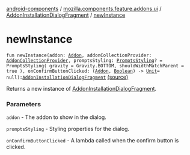 [android-components](../../index.md) / [mozilla.components.feature.addons.ui](../index.md) / [AddonInstallationDialogFragment](index.md) / [newInstance](./new-instance.md)

# newInstance

`fun newInstance(addon: `[`Addon`](../../mozilla.components.feature.addons/-addon/index.md)`, addonCollectionProvider: `[`AddonCollectionProvider`](../../mozilla.components.feature.addons.amo/-addon-collection-provider/index.md)`, promptsStyling: `[`PromptsStyling`](-prompts-styling/index.md)`? = PromptsStyling(
                gravity = Gravity.BOTTOM,
                shouldWidthMatchParent = true
            ), onConfirmButtonClicked: (`[`Addon`](../../mozilla.components.feature.addons/-addon/index.md)`, `[`Boolean`](https://kotlinlang.org/api/latest/jvm/stdlib/kotlin/-boolean/index.html)`) -> `[`Unit`](https://kotlinlang.org/api/latest/jvm/stdlib/kotlin/-unit/index.html)` = null): `[`AddonInstallationDialogFragment`](index.md) [(source)](https://github.com/mozilla-mobile/android-components/blob/master/components/feature/addons/src/main/java/mozilla/components/feature/addons/ui/AddonInstallationDialogFragment.kt#L217)

Returns a new instance of [AddonInstallationDialogFragment](index.md).

### Parameters

`addon` - The addon to show in the dialog.

`promptsStyling` - Styling properties for the dialog.

`onConfirmButtonClicked` - A lambda called when the confirm button is clicked.